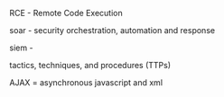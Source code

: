 
RCE - Remote Code Execution

soar - security orchestration, automation and response

siem - 

tactics, techniques, and procedures (TTPs)

AJAX = asynchronous javascript and xml